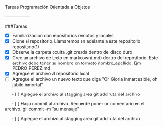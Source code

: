 ﻿Tareas Programación Orientada a Objetos

\-------------

###Tareas


- [x] Familiarizacion con repositorios remotos y locales
- [x] Clone el repositorio. Llamaremos en adelante a este repositorio repositorio(1)
- [x] Observe la carpeta oculta .git creada dentro del disco duro
- [x] Cree un archivo de texto en markdown(.md) dentro del repositorio. Este archivo debe tener su nombre en formato nombre\_apellido. Ejm PEDRO\_PEREZ.md
- [x] Agregue el archivo al repositorio local
- [ ] Agregue el archivo un nuevo texto que diga "Oh Gloria inmarcesible, oh júbilo inmortal"

`	`- [ ] Agregue el archivo al stagging area git add ruta del archivo

`	`- [ ] Haga commit al archivo. Recuerde poner un comentario en el archivo. git commit -m "su mensaje"

`	`- [ ] Agregue el archivo al stagging area git add ruta del archivo
